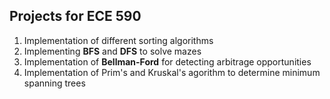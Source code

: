 Projects for ECE 590
--------------------

1. Implementation of different sorting algorithms
2. Implementing **BFS** and **DFS** to solve mazes
3. Implementation of **Bellman-Ford** for detecting arbitrage opportunities
4. Implementation of Prim's and Kruskal's agorithm to determine minimum spanning trees

